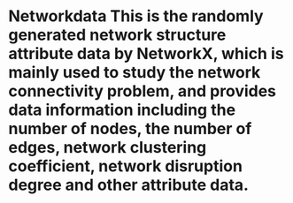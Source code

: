 # Networkdata This is the randomly generated network structure attribute data by NetworkX, which is mainly used to study the network connectivity problem, and provides data information including the number of nodes, the number of edges, network clustering coefficient, network disruption degree and other attribute data.

